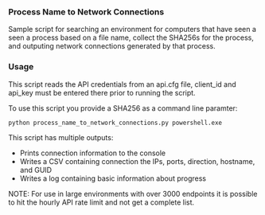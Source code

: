 ### Process Name to Network Connections

Sample script for searching an environment for computers that have seen a seen a process based on a file name, collect the SHA256s for the process, and outputing network connections generated by that process.

### Usage
This script reads the API credentials from an api.cfg file, client_id and api_key must be entered there prior to running the script.

To use this script you provide a SHA256 as a command line paramter:
```
python process_name_to_network_connections.py powershell.exe
```

This script has multiple outputs:
* Prints connection information to the console
* Writes a CSV containing connection the IPs, ports, direction, hostname, and GUID
* Writes a log containing basic information about progress

NOTE: For use in large environments with over 3000 endpoints it is possible to hit the hourly API rate limit and not get a complete list.
